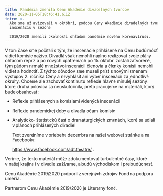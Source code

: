 ```yaml
---
title: Pandémia zmenila Cenu Akadémie divadelných tvorcov
date: 2020-11-05T18:46:41.611Z
intro: >-
  Ako sme už avizovali v októbri, podobu Ceny Akadémie divadelných tvorcov za
  inscenáciu v sezóne

  2019/2020 zmenili okolnosti ohľadom pandémie nového koronavírusu.
---
```

V tom čase sme počítali s tým, že inscenácie prihlásené na Cenu budú môcť vidieť komisie naživo. Divadlá však nemohli naplno realizovať svoje plány ohľadom repríz a po nových opatreniach po 15. októbri zostali zatvorené, tým pádom nemalé množstvo inscenácii členovia a členky komisii nemohli vidieť a hodnotiť. Z týchto dôvodov sme museli prísť s novými zmenami výstupov 2. ročníka Ceny a nevyhlásiť ani výber inscenácií za jednotlivé okruhy. Chceme ale zachovať kontinuitu reflexie hlavne minulej sezóny, ktorej druhá polovica sa neuskutočnila, preto pracujeme na materiáli, ktorý bude obsahovať:

* Reflexie prihlásených a komisiami videných inscenácii
* Reflexie pandemickej doby a divadla očami komisie
* Analyticko- štatistickú časť o dramaturgických zmenách, ktoré sa udiali v plánoch prihlásených divadiel


  Text zverejníme v priebehu decembra na našej webovej stránke a na Facebooku:


  https://www.facebook.com/adt.theatre/ .

Veríme, že tento materiál môže zdokumentovať turbulentné časy, ktoré v našej krajine i v divadle
zažívame, a budú východiskom i pre budúcnosť.



Cenu Akadémie 2019/2020 podporil z verejných zdrojov Fond na podporu umenia. 

Partnerom Cenu Akadémie 2019/2020 je Literárny fond.